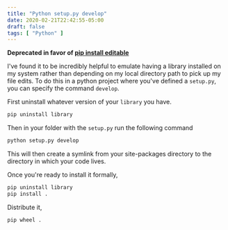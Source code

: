 ```yaml
---
title: "Python setup.py develop"
date: 2020-02-21T22:42:55-05:00
draft: false
tags: [ "Python" ]
---
```

**Deprecated in favor of [pip install editable](https://brandonrozek.com/blog/pipeditable)**

I've found it to be incredibly helpful to emulate having a library installed on my system rather than depending on my local directory path to pick up my file edits. To do this in a python project where you've defined a `setup.py`, you can specify the command `develop`.

First uninstall whatever version of your `library` you have.
```bash
pip uninstall library
```

Then in your folder with the `setup.py` run the following command
```bash
python setup.py develop
```

This will then create a symlink from your site-packages directory to the directory in which your code lives.

Once you're ready to install it formally,
```bash
pip uninstall library
pip install .
```

Distribute it,
```bash
pip wheel .
```


